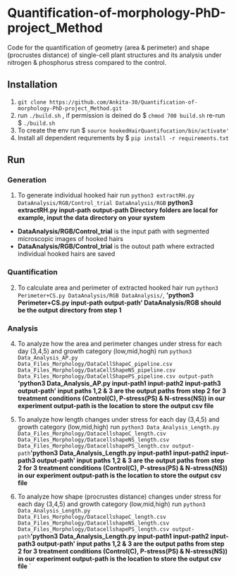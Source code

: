 # Quantification-of-morphology-PhD-project_Method

Code for the quantification of geometry (area & perimeter) and shape (procrustes distance) of single-cell plant structures and its analysis under nitrogen 
& phosphorus stress compared to the control.

## Installation

1. `git clone https://github.com/Ankita-30/Quantification-of-morphology-PhD-project_Method.git`
2. run `./build.sh` , 
   if permission is deined do $ `chmod 700 build.sh` 
   re-run $ `./build.sh`
3. To create the env run $ `source hookedHairQuantifucation/bin/activate'`
4. Install all dependent requrements by $ `pip install -r requirements.txt`

## Run

### Generation
1. To generate individual hooked hair run `python3 extractRH.py DataAnalysis/RGB/Control_trial DataAnalysis/RGB` **python3 extractRH.py input-path output-path Directory folders are local for example, input the data directory on your system**
 - **DataAnalysis/RGB/Control_trial**  is the input path with segmented microscopic images of hooked hairs
 - **DataAnalysis/RGB/Control_trial**  is the outout path where extracted individual hooked hairs are saved
 
### Quantification
2. To calculate area and perimeter of extracted hooked hair run `python3 Perimeter+CS.py DataAnalysis/RGB DataAnalysis/`, **'python3 Perimeter+CS.py input-path output-path' DataAnalysis/RGB should be the output directory from step 1**

### Analysis
4. To analyze how the area and perimeter changes under stress for each day (3,4,5) and growth category (low,mid,hogh) run `python3 Data_Analysis_AP.py Data_Files_Morphology/DataCellShapeC_pipeline.csv Data_Files_Morphology/DataCellShapeNS_pipeline.csv Data_Files_Morphology/DataCellShapePS_pipeline.csv output-path` **'python3 Data_Analysis_AP.py input-path1 input-path2 input-path3 output-path' input paths 1,2 & 3 are the output paths from step 2 for 3 treatment conditions (Control(C), P-stress(PS) & N-stress(NS)) in our experiment output-path is the location to store the output csv file**

5. To analyze how length changes under stress for each day (3,4,5) and growth category (low,mid,high) run `python3 Data_Analysis_Length.py Data_Files_Morphology/DatacellshapeC_length.csv Data_Files_Morphology/DatacellshapeNS_length.csv Data_Files_Morphology/DatacellshapePS_length.csv output-path`**'python3 Data_Analysis_Length.py input-path1 input-path2 input-path3 output-path' input paths 1,2 & 3 are the output paths from step 2 for 3 treatment conditions (Control(C), P-stress(PS) & N-stress(NS)) in our experiment output-path is the location to store the output csv file**

6. To analyze how shape (procrustes distance) changes under stress for each day (3,4,5) and growth category (low,mid,high) run `python3 Data_Analysis_Length.py Data_Files_Morphology/DatacellshapeC_length.csv Data_Files_Morphology/DatacellshapeNS_length.csv Data_Files_Morphology/DatacellshapePS_length.csv output-path`**'python3 Data_Analysis_Length.py input-path1 input-path2 input-path3 output-path' input paths 1,2 & 3 are the output paths from step 2 for 3 treatment conditions (Control(C), P-stress(PS) & N-stress(NS)) in our experiment output-path is the location to store the output csv file**
`

